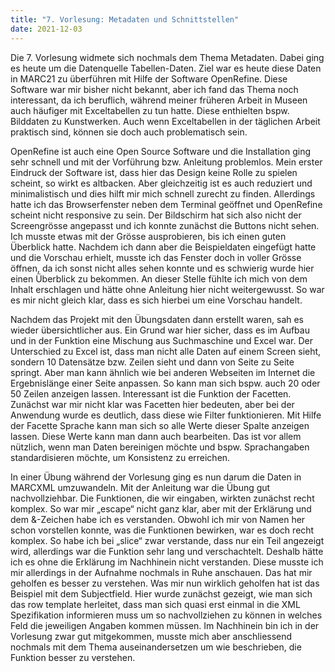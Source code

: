 ```yaml
---
title: "7. Vorlesung: Metadaten und Schnittstellen"
date: 2021-12-03
---
```


Die 7. Vorlesung widmete sich nochmals dem Thema Metadaten. Dabei ging es heute um die Datenquelle Tabellen-Daten. Ziel war es heute diese Daten in MARC21 zu überführen mit Hilfe der Software OpenRefine. Diese Software war mir bisher nicht bekannt, aber ich fand das Thema noch interessant, da ich beruflich, während meiner früheren Arbeit in Museen auch häufiger mit Exceltabellen zu tun hatte. Diese enthielten bspw. Bilddaten zu Kunstwerken. Auch wenn Exceltabellen in der täglichen Arbeit praktisch sind, können sie doch auch problematisch sein. 

OpenRefine ist auch eine Open Source Software und die Installation ging sehr schnell und mit der Vorführung bzw. Anleitung problemlos. Mein erster Eindruck der Software ist, dass hier das Design keine Rolle zu spielen scheint, so wirkt es altbacken. Aber gleichzeitig ist es auch reduziert und minimalistisch und dies hilft mir mich schnell zurecht zu finden. Allerdings hatte ich das Browserfenster neben dem Terminal geöffnet und OpenRefine scheint nicht responsive zu sein. Der Bildschirm hat sich also nicht der Screengrösse angepasst und ich konnte zunächst die Buttons nicht sehen. Ich musste etwas mit der Grösse ausprobieren, bis ich einen guten Überblick hatte. Nachdem ich dann aber die Beispieldaten eingefügt hatte und die Vorschau erhielt, musste ich das Fenster doch in voller Grösse öffnen, da ich sonst nicht alles sehen konnte und es schwierig wurde hier einen Überblick zu bekommen. An dieser Stelle fühlte ich mich von dem Inhalt erschlagen und hätte ohne Anleitung hier nicht weitergewusst. So war es mir nicht gleich klar, dass es sich hierbei um eine Vorschau handelt.

Nachdem das Projekt mit den Übungsdaten dann erstellt waren, sah es wieder übersichtlicher aus. Ein Grund war hier sicher, dass es im Aufbau und in der Funktion eine Mischung aus Suchmaschine und Excel war. Der Unterschied zu Excel ist, dass man nicht alle Daten auf einem Screen sieht, sondern 10 Datensätze bzw. Zeilen sieht und dann von Seite zu Seite springt. Aber man kann ähnlich wie bei anderen Webseiten im Internet die Ergebnislänge einer Seite anpassen. So kann man sich bspw. auch 20 oder 50 Zeilen anzeigen lassen. Interessant ist die Funktion der Facetten. Zunächst war mir nicht klar was Facetten hier bedeuten, aber bei der Anwendung wurde es deutlich, dass diese wie Filter funktionieren. Mit Hilfe der Facette Sprache kann man sich so alle Werte dieser Spalte anzeigen lassen. Diese Werte kann man dann auch bearbeiten. Das ist vor allem nützlich, wenn man Daten bereinigen möchte und bspw. Sprachangaben standardisieren möchte, um Konsistenz zu erreichen. 

In einer Übung während der Vorlesung ging es nun darum die Daten in MARCXML umzuwandeln. Mit der Anleitung war die Übung gut nachvollziehbar. Die Funktionen, die wir eingaben, wirkten zunächst recht komplex. So war mir „escape“ nicht ganz klar, aber mit der Erklärung und dem &-Zeichen habe ich es verstanden. Obwohl ich mir von Namen her schon vorstellen konnte, was die Funktionen bewirken, war es doch recht komplex. So habe ich bei „slice“ zwar verstande, dass nur ein Teil angezeigt wird, allerdings war die Funktion sehr lang und verschachtelt. Deshalb hätte ich es ohne die Erklärung im Nachhinein nicht verstanden. Diese musste ich mir allerdings in der Aufnahme nochmals in Ruhe anschauen. Das hat mir geholfen es besser zu verstehen.
Was mir nun wirklich geholfen hat ist das Beispiel mit dem Subjectfield. Hier wurde zunächst gezeigt, wie man sich das row template herleitet, dass man sich quasi erst einmal in die XML Spezifikation informieren muss um so nachvollziehen zu können in welches Feld die jeweiligen Angaben kommen müssen. Im Nachhinein bin ich in der Vorlesung zwar gut mitgekommen, musste mich aber anschliessend nochmals mit dem Thema auseinandersetzen um wie beschrieben, die Funktion besser zu verstehen.
